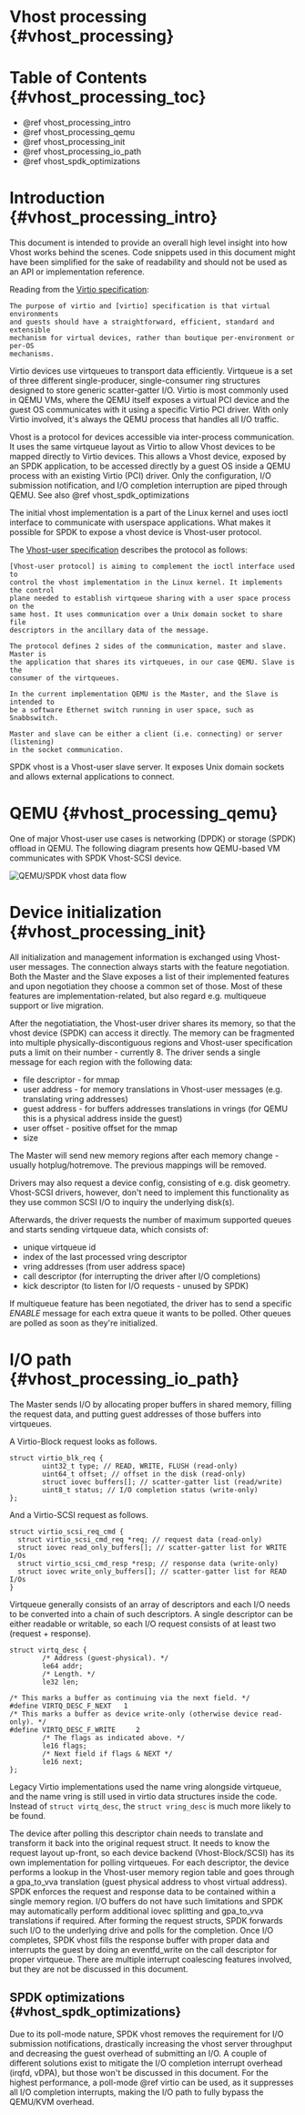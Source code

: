 # Vhost processing {#vhost_processing}

# Table of Contents {#vhost_processing_toc}

- @ref vhost_processing_intro
- @ref vhost_processing_qemu
- @ref vhost_processing_init
- @ref vhost_processing_io_path
- @ref vhost_spdk_optimizations

# Introduction {#vhost_processing_intro}

This document is intended to provide an overall high level insight into how
Vhost works behind the scenes.
Code snippets used in this document might have been simplified for the sake
of readability and should not be used as an API or implementation reference.

Reading from the
[Virtio specification](http://docs.oasis-open.org/virtio/virtio/v1.0/virtio-v1.0.html):

```
The purpose of virtio and [virtio] specification is that virtual environments
and guests should have a straightforward, efficient, standard and extensible
mechanism for virtual devices, rather than boutique per-environment or per-OS
mechanisms.
```

Virtio devices use virtqueues to transport data efficiently. Virtqueue is a set
of three different single-producer, single-consumer ring structures designed to
store generic scatter-gatter I/O. Virtio is most commonly used in QEMU VMs,
where the QEMU itself exposes a virtual PCI device and the guest OS communicates
with it using a specific Virtio PCI driver. With only Virtio involved, it's
always the QEMU process that handles all I/O traffic.

Vhost is a protocol for devices accessible via inter-process communication.
It uses the same virtqueue layout as Virtio to allow Vhost devices to be mapped
directly to Virtio devices. This allows a Vhost device, exposed by an SPDK
application, to be accessed directly by a guest OS inside a QEMU process with
an existing Virtio (PCI) driver. Only the configuration, I/O submission
notification, and I/O completion interruption are piped through QEMU.
See also @ref vhost_spdk_optimizations

The initial vhost implementation is a part of the Linux kernel and uses ioctl
interface to communicate with userspace applications. What makes it possible for
SPDK to expose a vhost device is Vhost-user protocol.

The [Vhost-user specification](https://git.qemu.org/?p=qemu.git;a=blob_plain;f=docs/interop/vhost-user.txt;hb=HEAD)
describes the protocol as follows:

```
[Vhost-user protocol] is aiming to complement the ioctl interface used to
control the vhost implementation in the Linux kernel. It implements the control
plane needed to establish virtqueue sharing with a user space process on the
same host. It uses communication over a Unix domain socket to share file
descriptors in the ancillary data of the message.

The protocol defines 2 sides of the communication, master and slave. Master is
the application that shares its virtqueues, in our case QEMU. Slave is the
consumer of the virtqueues.

In the current implementation QEMU is the Master, and the Slave is intended to
be a software Ethernet switch running in user space, such as Snabbswitch.

Master and slave can be either a client (i.e. connecting) or server (listening)
in the socket communication.
```

SPDK vhost is a Vhost-user slave server. It exposes Unix domain sockets and
allows external applications to connect.

# QEMU {#vhost_processing_qemu}

One of major Vhost-user use cases is networking (DPDK) or storage (SPDK)
offload in QEMU. The following diagram presents how QEMU-based VM
communicates with SPDK Vhost-SCSI device.

![QEMU/SPDK vhost data flow](img/qemu_vhost_data_flow.svg)

# Device initialization {#vhost_processing_init}

All initialization and management information is exchanged using Vhost-user
messages. The connection always starts with the feature negotiation. Both
the Master and the Slave exposes a list of their implemented features and
upon negotiation they choose a common set of those. Most of these features are
implementation-related, but also regard e.g. multiqueue support or live migration.

After the negotiatiation, the Vhost-user driver shares its memory, so that the vhost
device (SPDK) can access it directly. The memory can be fragmented into multiple
physically-discontiguous regions and Vhost-user specification puts a limit on
their number - currently 8. The driver sends a single message for each region with
the following data:
 * file descriptor - for mmap
 * user address - for memory translations in Vhost-user messages (e.g.
   translating vring addresses)
 * guest address - for buffers addresses translations in vrings (for QEMU this
   is a physical address inside the guest)
 * user offset - positive offset for the mmap
 * size

The Master will send new memory regions after each memory change - usually
hotplug/hotremove. The previous mappings will be removed.

Drivers may also request a device config, consisting of e.g. disk geometry.
Vhost-SCSI drivers, however, don't need to implement this functionality
as they use common SCSI I/O to inquiry the underlying disk(s).

Afterwards, the driver requests the number of maximum supported queues and
starts sending virtqueue data, which consists of:
 * unique virtqueue id
 * index of the last processed vring descriptor
 * vring addresses (from user address space)
 * call descriptor (for interrupting the driver after I/O completions)
 * kick descriptor (to listen for I/O requests - unused by SPDK)

If multiqueue feature has been negotiated, the driver has to send a specific
*ENABLE* message for each extra queue it wants to be polled. Other queues are
polled as soon as they're initialized.

# I/O path {#vhost_processing_io_path}

The Master sends I/O by allocating proper buffers in shared memory, filling
the request data, and putting guest addresses of those buffers into virtqueues.

A Virtio-Block request looks as follows.

```
struct virtio_blk_req {
        uint32_t type; // READ, WRITE, FLUSH (read-only)
        uint64_t offset; // offset in the disk (read-only)
        struct iovec buffers[]; // scatter-gatter list (read/write)
        uint8_t status; // I/O completion status (write-only)
};
```
And a Virtio-SCSI request as follows.

```
struct virtio_scsi_req_cmd {
  struct virtio_scsi_cmd_req *req; // request data (read-only)
  struct iovec read_only_buffers[]; // scatter-gatter list for WRITE I/Os
  struct virtio_scsi_cmd_resp *resp; // response data (write-only)
  struct iovec write_only_buffers[]; // scatter-gatter list for READ I/Os
}
```

Virtqueue generally consists of an array of descriptors and each I/O needs
to be converted into a chain of such descriptors. A single descriptor can be
either readable or writable, so each I/O request consists of at least two
(request + response).

```
struct virtq_desc {
        /* Address (guest-physical). */
        le64 addr;
        /* Length. */
        le32 len;

/* This marks a buffer as continuing via the next field. */
#define VIRTQ_DESC_F_NEXT   1
/* This marks a buffer as device write-only (otherwise device read-only). */
#define VIRTQ_DESC_F_WRITE     2
        /* The flags as indicated above. */
        le16 flags;
        /* Next field if flags & NEXT */
        le16 next;
};
```

Legacy Virtio implementations used the name vring alongside virtqueue, and the
name vring is still used in virtio data structures inside the code. Instead of
`struct virtq_desc`, the `struct vring_desc` is much more likely to be found.

The device after polling this descriptor chain needs to translate and transform
it back into the original request struct. It needs to know the request layout
up-front, so each device backend (Vhost-Block/SCSI) has its own implementation
for polling virtqueues. For each descriptor, the device performs a lookup in
the Vhost-user memory region table and goes through a gpa_to_vva translation
(guest physical address to vhost virtual address). SPDK enforces the request
and response data to be contained within a single memory region. I/O buffers
do not have such limitations and SPDK may automatically perform additional
iovec splitting and gpa_to_vva translations if required. After forming the request
structs, SPDK forwards such I/O to the underlying drive and polls for the
completion. Once I/O completes, SPDK vhost fills the response buffer with
proper data and interrupts the guest by doing an eventfd_write on the call
descriptor for proper virtqueue. There are multiple interrupt coalescing
features involved, but they are not be discussed in this document.

## SPDK optimizations {#vhost_spdk_optimizations}

Due to its poll-mode nature, SPDK vhost removes the requirement for I/O submission
notifications, drastically increasing the vhost server throughput and decreasing
the guest overhead of submitting an I/O. A couple of different solutions exist
to mitigate the I/O completion interrupt overhead (irqfd, vDPA), but those won't
be discussed in this document. For the highest performance, a poll-mode @ref virtio
can be used, as it suppresses all I/O completion interrupts, making the I/O
path to fully bypass the QEMU/KVM overhead.
